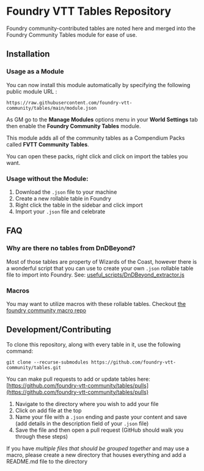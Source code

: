 # Foundry VTT Tables Repository

Foundry community-contributed tables are noted here and merged into the Foundry Community Tables module for ease of use.

## Installation

### Usage as a Module

You can now install this module automatically by specifying the following public module URL : 

`https://raw.githubusercontent.com/foundry-vtt-community/tables/main/module.json`

As GM go to the **Manage Modules** options menu in your **World Settings** tab then enable the **Foundry Community Tables** module.

This module adds all of the community tables as a Compendium Packs called **FVTT Community Tables**.

You can open these packs, right click and click on import the tables you want.

### Usage without the Module:
1. Download the `.json` file to your machine
2. Create a new rollable table in Foundry
3. Right click the table in the sidebar and click import
4. Import your `.json` file and celebrate

## FAQ

### Why are there no tables from DnDBeyond?
Most of those tables are property of Wizards of the Coast, however there is a wonderful script that you can use to create your own `.json` rollable table file to import into Foundry. See: [useful_scripts/DnDBeyond_extractor.js](useful_scripts/DnDBeyond_extractor.js)

### Macros
You may want to utilize macros with these rollable tables. Checkout [the foundry community macro repo](https://github.com/foundry-vtt-community/macros)

## Development/Contributing
To clone this repository, along with every table in it, use the following command:

```
git clone --recurse-submodules https://github.com/foundry-vtt-community/tables.git
```

You can make pull requests to add or update tables here: [https://github.com/foundry-vtt-community/tables/pulls](https://github.com/foundry-vtt-community/tables/pulls)

1. Navigate to the directory where you wish to add your file
2. Click on add file at the top
3. Name your file with a `.json` ending and paste your content and save (add details in the description field of your `.json` file)
4. Save the file and then open a pull request (GitHub should walk you through these steps)

If you have *multiple files that should be grouped together* and may use a macro, please create a new directory that houses everything and add a README.md file to the directory
